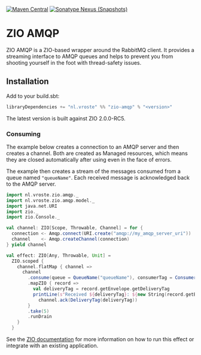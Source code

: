 [![Maven Central](https://img.shields.io/maven-central/v/nl.vroste/zio-amqp_2.13)](https://repo1.maven.org/maven2/nl/vroste/zio-amqp_2.13/) [![Sonatype Nexus (Snapshots)](https://img.shields.io/nexus/s/nl.vroste/zio-amqp_2.13?server=https%3A%2F%2Foss.sonatype.org)](https://oss.sonatype.org/content/repositories/snapshots/nl/vroste/zio-amqp_2.13/)
# ZIO AMQP

ZIO AMQP is a ZIO-based wrapper around the RabbitMQ client. It provides a streaming interface to AMQP queues and helps to prevent you from shooting yourself in the foot with thread-safety issues. 


## Installation

Add to your build.sbt:

```scala
libraryDependencies += "nl.vroste" %% "zio-amqp" % "<version>"
```

The latest version is built against ZIO 2.0.0-RC5.

### Consuming

The example below creates a connection to an AMQP server and then creates a channel. Both are created as Managed resources, which means they are closed automatically after using even in the face of errors.

The example then creates a stream of the messages consumed from a queue named `"queueName"`. Each received message is acknowledged back to the AMQP server.

```scala
import nl.vroste.zio.amqp._
import nl.vroste.zio.amqp.model._
import java.net.URI
import zio._
import zio.Console._

val channel: ZIO[Scope, Throwable, Channel] = for {
  connection <- Amqp.connect(URI.create("amqp://my_amqp_server_uri"))
  channel    <- Amqp.createChannel(connection)
} yield channel

val effect: ZIO[Any, Throwable, Unit] =
  ZIO.scoped {
    channel.flatMap { channel =>
      channel
        .consume(queue = QueueName("queueName"), consumerTag = ConsumerTag("test"))
        .mapZIO { record =>
          val deliveryTag = record.getEnvelope.getDeliveryTag
          printLine(s"Received ${deliveryTag}: ${new String(record.getBody)}") *>
            channel.ack(DeliveryTag(deliveryTag))
        }
        .take(5)
        .runDrain
    }
  }
```

See the [ZIO documentation](https://zio.dev/docs/overview/overview_running_effects#defaultruntime) for more information on how to run this effect or integrate with an existing application. 
